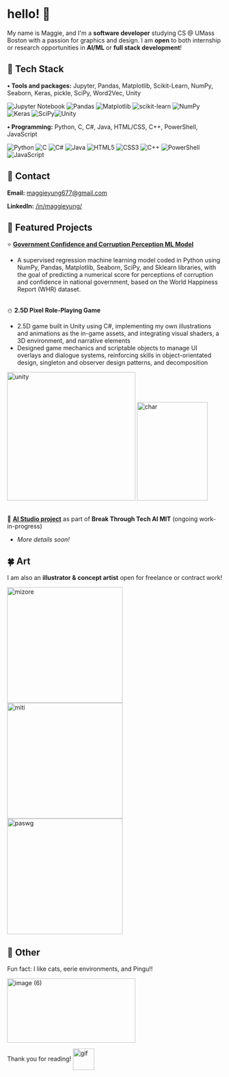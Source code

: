 # hello! 🐧

<!--
**maggieyung/maggieyung** is a ✨ _special_ ✨ repository because its `README.md` (this file) appears on your GitHub profile.

Here are some ideas to get you started:

- 🔭 I’m currently working on ...
- 🌱 I’m currently learning ...
- 👯 I’m looking to collaborate on ...
- 🤔 I’m looking for help with ...
- 💬 Ask me about ...
- 📫 How to reach me: ...
- 😄 Pronouns: ...
- ⚡ Fun fact: ...
-->

My name is Maggie, and I'm a **software developer** studying CS @ UMass Boston with a passion for graphics and design. I am **open** to both internship or research opportunities in **AI/ML** or **full stack development**!
<br>

## 🫧 Tech Stack
**•	Tools and packages:** Jupyter, Pandas, Matplotlib, Scikit-Learn, NumPy, Seaborn, Keras, pickle, SciPy, Word2Vec, Unity

![Jupyter Notebook](https://img.shields.io/badge/jupyter-%23FA0F00.svg?style=flat&logo=jupyter&logoColor=white) ![Pandas](https://img.shields.io/badge/pandas-%23150458.svg?style=flat&logo=pandas&logoColor=white) ![Matplotlib](https://img.shields.io/badge/Matplotlib-%23ffffff.svg?style=flat&logo=Matplotlib&logoColor=black) ![scikit-learn](https://img.shields.io/badge/scikit--learn-%23F7931E.svg?style=flat&logo=scikit-learn&logoColor=white) ![NumPy](https://img.shields.io/badge/numpy-%23013243.svg?style=flat&logo=numpy&logoColor=white) ![Keras](https://img.shields.io/badge/Keras-%23D00000.svg?style=flat&logo=Keras&logoColor=white) ![SciPy](https://img.shields.io/badge/SciPy-%230C55A5.svg?style=flat&logo=scipy&logoColor=%white)![Unity](https://img.shields.io/badge/unity-%23000000.svg?style=flat&logo=unity&logoColor=white)


**• Programming:** Python, C, C#, Java, HTML/CSS, C++, PowerShell, JavaScript

![Python](https://img.shields.io/badge/python-3670A0?style=flat&logo=python&logoColor=ffdd54) ![C](https://img.shields.io/badge/c-%2300599C.svg?style=flat&logo=c&logoColor=white) ![C#](https://img.shields.io/badge/c%23-%23239120.svg?style=flat&logo=csharp&logoColor=white) ![Java](https://img.shields.io/badge/java-%23ED8B00.svg?style=flat&logo=openjdk&logoColor=white) ![HTML5](https://img.shields.io/badge/html5-%23E34F26.svg?style=flat&logo=html5&logoColor=white) ![CSS3](https://img.shields.io/badge/css3-%231572B6.svg?flat&logo=css3&logoColor=white) ![C++](https://img.shields.io/badge/c++-%2300599C.svg?style=flat&logo=c%2B%2B&logoColor=white) ![PowerShell](https://img.shields.io/badge/PowerShell-%235391FE.svg?style=flat&logo=powershell&logoColor=white) ![JavaScript](https://img.shields.io/badge/javascript-%23323330.svg?flat&logo=javascript&logoColor=%23F7DF1E)
<br>

## 🌲 Contact
**Email:** maggieyung677@gmail.com

**LinkedIn:** [/in/maggieyung/](https://www.linkedin.com/in/maggieyung/)
<br>

## 🍏 Featured Projects
⭐ [**Government Confidence and Corruption Perception ML Model**](https://github.com/maggieyung/ecornell-portfolio/blob/main/DefineAndSolveMLProblem.ipynb)

- A supervised regression machine learning model coded in Python using NumPy, Pandas, Matplotlib, Seaborn, SciPy, and Sklearn libraries, with the goal of predicting a numerical score for perceptions of corruption and confidence in national government, based on the World Happiness Report (WHR) dataset.

<br> ⛄ **2.5D Pixel Role-Playing Game**
  
- 2.5D game built in Unity using C#, implementing my own illustrations and animations as the in-game assets, and integrating visual shaders, a 3D environment, and narrative elements
- Designed game mechanics and scriptable objects to manage UI overlays and dialogue systems, reinforcing skills in object-orientated design, singleton and observer design patterns, and decomposition

<img height="300" alt="unity" src="https://github.com/user-attachments/assets/9d95701a-881f-44b3-a871-1ca63558ded2" />

<img width="165" height="230" alt="char" src="https://github.com/user-attachments/assets/80d00458-f580-4a92-9140-8c455371d8a8" />


<br> 🥖 [**AI Studio project**](https://github.com/maggieyung/AI-studio) as part of **Break Through Tech AI MIT** (ongoing work-in-progress)
- *More details soon!*

## 🍀 Art

I am also an **illustrator & concept artist** open for freelance or contract work! 

<img height="270" alt="mizore" src="https://github.com/user-attachments/assets/355da600-3d90-45b8-8add-a77f71189ffd" />

<img height="270" alt="miti" src="https://github.com/user-attachments/assets/590ea905-93c3-4fb5-8fbb-748ba410d969" />

<img height="270" alt="paswg" src="https://github.com/user-attachments/assets/be4d514c-d282-4245-891e-72ec732ebf2f" />  


## 🧸 Other

Fun fact: I like cats, eerie environments, and Pingu!! 

<img width="300" height="150" alt="image (6)" src="https://github.com/user-attachments/assets/dac75b3e-e72e-43fc-9e1d-62859d5e51a1" />

Thank you for reading! 
<img align="center" height="50" alt="gif" src="https://github.com/user-attachments/assets/36820af0-e9ef-45a1-8acd-df14bd77a655" />





